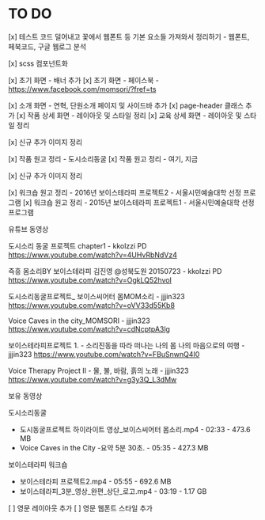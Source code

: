 # TO DO

[x] 테스트 코드 덜어내고 꽃에서 웹폰트 등 기본 요소들 가져와서 정리하기 - 웹폰트, 페북코드, 구글 웹로그 분석

[x] scss 컴포넌트화

[x] 초기 화면 - 배너 추가
[x] 초기 화면 - 페이스북 - https://www.facebook.com/momsori/?fref=ts

[x] 소개 화면 - 연혁, 단원소개 페이지 및 사이드바 추가
[x] page-header 클래스 추가
[x] 작품 상세 화면 - 레이아웃 및 스타일 정리
[x] 교육 상세 화면 - 레이아웃 및 스타일 정리

[x] 신규 추가 이미지 정리

[x] 작품 원고 정리 - 도시소리동굴
[x] 작품 원고 정리 - 여기, 지금

[x] 신규 추가 이미지 정리

[x] 워크숍 원고 정리 - 2016년 보이스테라피 프로젝트2 - 서울시민예술대학 선정 프로그램
[x] 워크숍 원고 정리 - 2015년 보이스테라피 프로젝트1 - 서울시민예술대학 선정 프로그램

유튜브 동영상

도시소리 동굴 프로젝트 chapter1 - kkolzzi PD
https://www.youtube.com/watch?v=4UHvRbNdVz4

즉흥 몸소리BY 보이스테라피 김진영 @성북도원 20150723 - kkolzzi PD
https://www.youtube.com/watch?v=OgkLQ52hvoI

도시소리동굴프로젝트_ 보이스씨어터 몸MOM소리 - jjjin323
https://www.youtube.com/watch?v=oVV33d55Kb8

Voice Caves in the city_MOMSORI - jjjin323
https://www.youtube.com/watch?v=cdNcptpA3lg

보이스테라피프로젝트 1. - 소리진동을 따라 떠나는 나의 몸 나의 마음으로의 여행 - jjjin323
https://www.youtube.com/watch?v=FBuSnwnQ4I0

Voice Therapy Project II - 물, 불, 바람, 흙의 노래 - jjjin323
https://www.youtube.com/watch?v=g3y3Q_L3dMw


보유 동영상

도시소리동굴
* 도시동굴프로젝트 하이라이트 영상_보이스씨어터 몸소리.mp4 - 02:33 - 473.6 MB
* Voice Caves in the City -요약 5분 30초. - 05:35 - 427.3 MB

보이스테라피 워크숍
* 보이스테라피 프로젝트2.mp4 - 05:55 - 692.6 MB
* 보이스테라피_3분_영상_완편_상단_로고.mp4 - 03:19 - 1.17 GB

[ ] 영문 레이아웃 추가
[ ] 영문 웹폰트 스타일 추가

